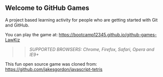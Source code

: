## Welcome to GitHub Games

A project based learning activity for people who are getting started with Git and GitHub.

You can play the game at: https://bootcamp12345.github.io/github-games-LawKiz

>> _*SUPPORTED BROWSERS*: Chrome, Firefox, Safari, Opera and IE9+_

This fun open source game was cloned from: https://github.com/jakesgordon/javascript-tetris
